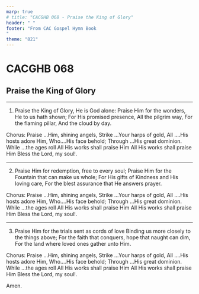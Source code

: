 ```yaml
---
marp: true
# title: "CACGHB 068 - Praise the King of Glory"
header: " "
footer: "From CAC Gospel Hymn Book 
"
theme: "821"
---
```


<style>
    :root {
        font-size: 1.4em;
    }
</style>

# CACGHB 068

## Praise the King of Glory

---

1. Praise the King of Glory,
    He is God alone:
    Praise Him for the wonders,
    He to us hath shown;
    For His promised presence,
    All the pilgrim way,
    For the flaming pillar,
    And the cloud by day.

Chorus:
    Praise …Him, shining angels,
    Strike …Your harps of gold,
    All ….His hosts adore Him,
    Who….His face behold;
    Through …His great dominion.
    While …the ages roll
    All His works shall praise Him
    All His works shall praise Him
    Bless the Lord, my soul!.

---

2. Praise Him for redemption, free to every soul;
    Praise Him for the Fountain that can make us whole;
    For His gifts of Kindness and His loving care,
    For the blest assurance that He answers prayer.

Chorus:
    Praise …Him, shining angels,
    Strike …Your harps of gold,
    All ….His hosts adore Him,
    Who….His face behold;
    Through …His great dominion.
    While …the ages roll
    All His works shall praise Him
    All His works shall praise Him
    Bless the Lord, my soul!.

---

3. Praise Him for the trials sent as cords of love
    Binding us more closely to the things above;
    For the faith that conquers, hope that naught can dim,
    For the land where loved ones gather unto Him.

Chorus:
    Praise …Him, shining angels,
    Strike …Your harps of gold,
    All ….His hosts adore Him,
    Who….His face behold;
    Through …His great dominion.
    While …the ages roll
    All His works shall praise Him
    All His works shall praise Him
    Bless the Lord, my soul!.

Amen.
